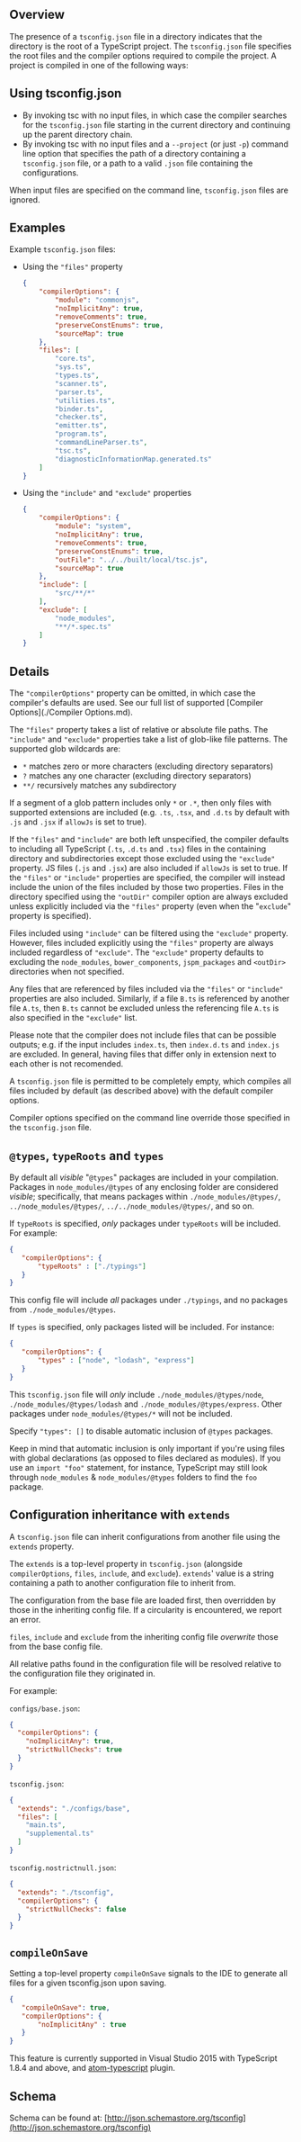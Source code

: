 ## Overview

The presence of a `tsconfig.json` file in a directory indicates that the directory is the root of a TypeScript project.
The `tsconfig.json` file specifies the root files and the compiler options required to compile the project.
A project is compiled in one of the following ways:

## Using tsconfig.json

* By invoking tsc with no input files, in which case the compiler searches for the `tsconfig.json` file starting in the current directory and continuing up the parent directory chain.
* By invoking tsc with no input files and a `--project` (or just `-p`) command line option that specifies the path of a directory containing a `tsconfig.json` file, or a path to a valid `.json` file containing the configurations.

When input files are specified on the command line, `tsconfig.json` files are ignored.

## Examples

Example `tsconfig.json` files:

* Using the `"files"` property

  ```json
  {
      "compilerOptions": {
          "module": "commonjs",
          "noImplicitAny": true,
          "removeComments": true,
          "preserveConstEnums": true,
          "sourceMap": true
      },
      "files": [
          "core.ts",
          "sys.ts",
          "types.ts",
          "scanner.ts",
          "parser.ts",
          "utilities.ts",
          "binder.ts",
          "checker.ts",
          "emitter.ts",
          "program.ts",
          "commandLineParser.ts",
          "tsc.ts",
          "diagnosticInformationMap.generated.ts"
      ]
  }
  ```

* Using the `"include"` and `"exclude"` properties

  ```json
  {
      "compilerOptions": {
          "module": "system",
          "noImplicitAny": true,
          "removeComments": true,
          "preserveConstEnums": true,
          "outFile": "../../built/local/tsc.js",
          "sourceMap": true
      },
      "include": [
          "src/**/*"
      ],
      "exclude": [
          "node_modules",
          "**/*.spec.ts"
      ]
  }
  ```

## Details

The `"compilerOptions"` property can be omitted, in which case the compiler's defaults are used. See our full list of supported [Compiler Options](./Compiler Options.md).

The `"files"` property takes a list of relative or absolute file paths.
The `"include"` and `"exclude"` properties take a list of glob-like file patterns.
The supported glob wildcards are:

* `*` matches zero or more characters (excluding directory separators)
* `?` matches any one character (excluding directory separators)
* `**/` recursively matches any subdirectory

If a segment of a glob pattern includes only `*` or `.*`, then only files with supported extensions are included (e.g. `.ts`, `.tsx`, and `.d.ts` by default with `.js` and `.jsx` if `allowJs` is set to true).

If the `"files"` and `"include"` are both left unspecified, the compiler defaults to including all TypeScript (`.ts`, `.d.ts` and `.tsx`) files in the containing directory and subdirectories except those excluded using the `"exclude"` property. JS files (`.js` and `.jsx`) are also included if `allowJs` is set to true.
If the `"files"` or `"include"` properties are specified, the compiler will instead include the union of the files included by those two properties.
Files in the directory specified using the `"outDir"` compiler option are always excluded unless explicitly included via the `"files"` property (even when the "`exclude`" property is specified).

Files included using `"include"` can be filtered using the `"exclude"` property.
However, files included explicitly using the `"files"` property are always included regardless of `"exclude"`.
The `"exclude"` property defaults to excluding the `node_modules`, `bower_components`, `jspm_packages` and `<outDir>` directories when not specified.

Any files that are referenced by files included via the `"files"` or `"include"` properties are also included.
Similarly, if a file `B.ts` is referenced by another file `A.ts`, then `B.ts` cannot be excluded unless the referencing file `A.ts` is also specified in the `"exclude"` list.

Please note that the compiler does not include files that can be possible outputs; e.g. if the input includes `index.ts`, then `index.d.ts` and `index.js` are excluded.
In general, having files that differ only in extension next to each other is not recomended.

A `tsconfig.json` file is permitted to be completely empty, which compiles all files included by default (as described above) with the default compiler options.

Compiler options specified on the command line override those specified in the `tsconfig.json` file.

## `@types`, `typeRoots` and `types`

By default all *visible* "`@types`" packages are included in your compilation.
Packages in `node_modules/@types` of any enclosing folder are considered *visible*;
specifically, that means packages within `./node_modules/@types/`,  `../node_modules/@types/`, `../../node_modules/@types/`, and so on.

If `typeRoots` is specified, *only* packages under `typeRoots` will be included.
For example:

```json
{
   "compilerOptions": {
       "typeRoots" : ["./typings"]
   }
}
```

This config file will include *all* packages under `./typings`, and no packages from `./node_modules/@types`.

If `types` is specified, only packages listed will be included.
For instance:

```json
{
   "compilerOptions": {
       "types" : ["node", "lodash", "express"]
   }
}
```

This `tsconfig.json` file will *only* include  `./node_modules/@types/node`, `./node_modules/@types/lodash` and `./node_modules/@types/express`.
Other packages under `node_modules/@types/*` will not be included.

Specify `"types": []` to disable automatic inclusion of `@types` packages.

Keep in mind that automatic inclusion is only important if you're using files with global declarations (as opposed to files declared as modules).
If you use an `import "foo"` statement, for instance, TypeScript may still look through `node_modules` & `node_modules/@types` folders to find the `foo` package.

## Configuration inheritance with `extends`

A `tsconfig.json` file can inherit configurations from another file using the `extends` property.

The `extends` is a top-level property in `tsconfig.json` (alongside `compilerOptions`, `files`, `include`, and `exclude`).
`extends`' value is a string containing a path to another configuration file to inherit from.

The configuration from the base file are loaded first, then overridden by those  in the inheriting config file.
If a circularity is encountered, we report an error.

`files`, `include` and `exclude` from the inheriting config file *overwrite* those from the base config file.

All relative paths found in the configuration file will be resolved relative to the configuration file they originated in.

For example:

`configs/base.json`:

```json
{
  "compilerOptions": {
    "noImplicitAny": true,
    "strictNullChecks": true
  }
}
```

`tsconfig.json`:

```json
{
  "extends": "./configs/base",
  "files": [
    "main.ts",
    "supplemental.ts"
  ]
}
```

`tsconfig.nostrictnull.json`:

```json
{
  "extends": "./tsconfig",
  "compilerOptions": {
    "strictNullChecks": false
  }
}
```

## `compileOnSave`

Setting a top-level property `compileOnSave` signals to the IDE to generate all files for a given tsconfig.json upon saving.

```json
{
   "compileOnSave": true,
   "compilerOptions": {
       "noImplicitAny" : true
   }
}
```

This feature is currently supported in Visual Studio 2015 with TypeScript 1.8.4 and above, and [atom-typescript](https://github.com/TypeStrong/atom-typescript#compile-on-save) plugin.

## Schema

Schema can be found at: [http://json.schemastore.org/tsconfig](http://json.schemastore.org/tsconfig)
